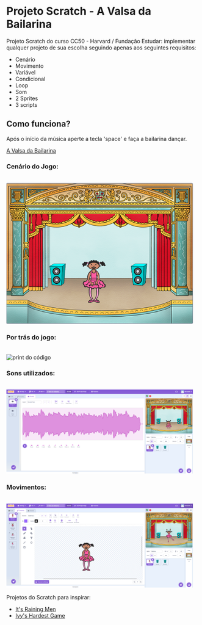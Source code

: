 # Projeto Scratch - A Valsa da Bailarina

Projeto Scratch do curso CC50 - Harvard / Fundação Estudar: implementar qualquer projeto de sua escolha seguindo apenas aos seguintes requisitos:

- Cenário
- Movimento
- Variável
- Condicional
- Loop
- Som
- 2 Sprites
- 3 scripts
  
## Como funciona?

Após o início da música aperte a tecla 'space' e faça a bailarina dançar.

[A Valsa da Bailarina](https://scratch.mit.edu/projects/915557632/)

### Cenário do Jogo:
<br>
<img width="489" alt="print do início" src="images/projeto.png">

### Por trás do jogo:
<br>
<img width="489" alt="print do código" src="images/código.png">

### Sons utilizados:
<br>
<img width="489" alt="print do som" src="images/som.png">

### Movimentos:
<br>
<img width="489" alt="print dos movimentos" src="images/movimentos.png">

<br>
<p>Projetos do Scratch para inspirar:</p>

<ul>
<li role="presentation"><a href="https://scratch.mit.edu/projects/37412/" target="_blank">It&#39;s Raining Men</a></li>
<li role="presentation"><a href="https://scratch.mit.edu/projects/326129587/" target="_blank">Ivy&#39;s Hardest Game</a></li>
<ul />
